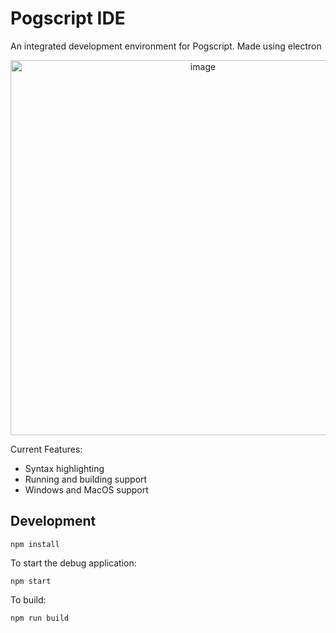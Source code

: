 # Pogscript IDE
An integrated development environment for Pogscript. Made using electron
<p align="center"><img width="600" alt="image" src="https://github.com/user-attachments/assets/bc775938-7e47-40d7-a171-6e19df1c44e5" /></p>

Current Features:
-   Syntax highlighting
-   Running and building support
-   Windows and MacOS support
## Development
```
npm install
```
To start the debug application:
```
npm start
```
To build:
```
npm run build
```
